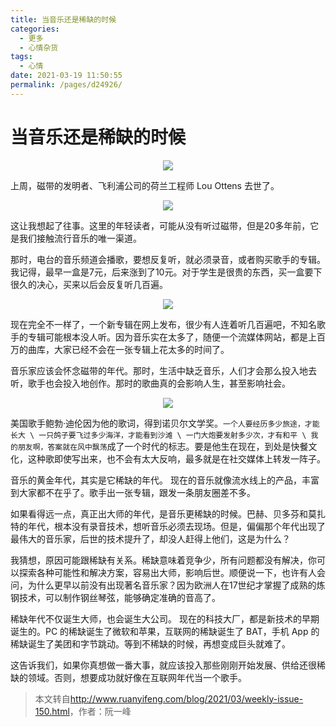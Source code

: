 ```yaml
---
title: 当音乐还是稀缺的时候
categories: 
  - 更多
  - 心情杂货
tags: 
  - 心情
date: 2021-03-19 11:50:55
permalink: /pages/d24926/
---
```


# 当音乐还是稀缺的时候

<p align="center">
  <img src="https://cdn.jsdelivr.net/gh/ytppp/ytpblog-image-store/img/bg2021031607.jpg">
</p>

<!-- more -->

上周，磁带的发明者、飞利浦公司的荷兰工程师 Lou Ottens 去世了。

<p align="center">
  <img src="https://cdn.jsdelivr.net/gh/ytppp/ytpblog-image-store/img/bg2021031605.jpg">
</p>

这让我想起了往事。这里的年轻读者，可能从没有听过磁带，但是20多年前，它是我们接触流行音乐的唯一渠道。

那时，电台的音乐频道会播歌，要想反复听，就必须录音，或者购买歌手的专辑。我记得，最早一盒是7元，后来涨到了10元。对于学生是很贵的东西，买一盒要下很久的决心，买来以后会反复听几百遍。

<p align="center">
  <img src="https://cdn.jsdelivr.net/gh/ytppp/ytpblog-image-store/img/bg2021031606.jpg">
</p>

现在完全不一样了，一个新专辑在网上发布，很少有人连着听几百遍吧，不知名歌手的专辑可能根本没人听。因为音乐实在太多了，随便一个流媒体网站，都是上百万的曲库，大家已经不会在一张专辑上花太多的时间了。

音乐家应该会怀念磁带的年代。那时，生活中缺乏音乐，人们才会那么投入地去听，歌手也会投入地创作。那时的歌曲真的会影响人生，甚至影响社会。

<p align="center">
  <img src="https://cdn.jsdelivr.net/gh/ytppp/ytpblog-image-store/img/bg2021031607.jpg">
</p>

美国歌手鲍勃·迪伦因为他的歌词，得到诺贝尔文学奖。`一个人要经历多少旅途，才能长大 \ 一只鸽子要飞过多少海洋，才能看到沙滩 \ 一门大炮要发射多少次，才有和平 \ 我的朋友啊，答案就在风中飘荡`成了一个时代的标志。要是他生在现在，到处是快餐文化，这种歌即使写出来，也不会有太大反响，最多就是在社交媒体上转发一阵子。

音乐的黄金年代，其实是它稀缺的年代。 现在的音乐就像流水线上的产品，丰富到大家都不在乎了。歌手出一张专辑，跟发一条朋友圈差不多。

如果看得远一点，真正出大师的年代，是音乐更稀缺的时候。巴赫、贝多芬和莫扎特的年代，根本没有录音技术，想听音乐必须去现场。但是，偏偏那个年代出现了最伟大的音乐家，后世的技术提升了，却没人赶得上他们，这是为什么？

我猜想，原因可能跟稀缺有关系。稀缺意味着竞争少，所有问题都没有解决，你可以探索各种可能性和解决方案，容易出大师，影响后世。顺便说一下，也许有人会问，为什么更早以前没有出现著名音乐家？因为欧洲人在17世纪才掌握了成熟的炼钢技术，可以制作钢丝琴弦，能够确定准确的音高了。

稀缺年代不仅诞生大师，也会诞生大公司。 现在的科技大厂，都是新技术的早期诞生的。PC 的稀缺诞生了微软和苹果，互联网的稀缺诞生了 BAT，手机 App 的稀缺诞生了美团和字节跳动。等到不稀缺的时候，再想变成巨头就难了。

这告诉我们，如果你真想做一番大事，就应该投入那些刚刚开始发展、供给还很稀缺的领域。否则，想要成功就好像在互联网年代当一个歌手。

> 本文转自<http://www.ruanyifeng.com/blog/2021/03/weekly-issue-150.html>，作者：阮一峰
